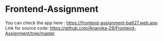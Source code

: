 # Frontend-Assignment
You can check the app here : https://frontend-assignment-ba627.web.app
Link for source code: https://github.com/Anamika-29/Frontend-Assignment/tree/master
